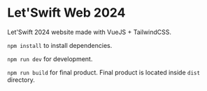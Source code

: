 # Let'Swift Web 2024

Let'Swift 2024 website made with VueJS + TailwindCSS.

`npm install` to install dependencies.

`npm run dev` for development.

`npm run build` for final product. Final product is located inside `dist` directory.
